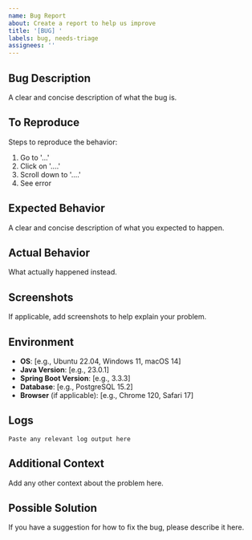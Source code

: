 ```yaml
---
name: Bug Report
about: Create a report to help us improve
title: '[BUG] '
labels: bug, needs-triage
assignees: ''
---
```


## Bug Description
A clear and concise description of what the bug is.

## To Reproduce
Steps to reproduce the behavior:
1. Go to '...'
2. Click on '....'
3. Scroll down to '....'
4. See error

## Expected Behavior
A clear and concise description of what you expected to happen.

## Actual Behavior
What actually happened instead.

## Screenshots
If applicable, add screenshots to help explain your problem.

## Environment
- **OS**: [e.g., Ubuntu 22.04, Windows 11, macOS 14]
- **Java Version**: [e.g., 23.0.1]
- **Spring Boot Version**: [e.g., 3.3.3]
- **Database**: [e.g., PostgreSQL 15.2]
- **Browser** (if applicable): [e.g., Chrome 120, Safari 17]

## Logs
```
Paste any relevant log output here
```

## Additional Context
Add any other context about the problem here.

## Possible Solution
If you have a suggestion for how to fix the bug, please describe it here.